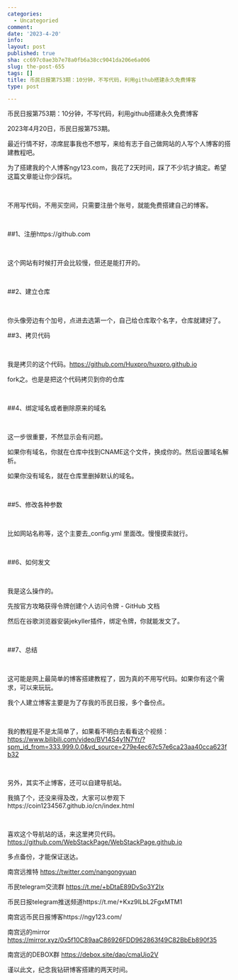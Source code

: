 ```yaml
---
categories:
  - Uncategoried
comment: 
date: '2023-4-20'
info: 
layout: post
published: true
sha: cc697c0ae3b7e78a0fb6a38cc9041da206e6a006
slug: the-post-655
tags: []
title: 币民日报第753期：10分钟，不写代码，利用github搭建永久免费博客
type: post

---
```

币民日报第753期：10分钟，不写代码，利用github搭建永久免费博客

2023年4月20日，币民日报第753期。



​最近行情不好，凉席屁事我也不想写，来给有志于自己做网站的人写个人博客的搭建教程吧。

为了搭建我的个人博客ngy123.com，我花了2天时间，踩了不少坑才搞定。希望这篇文章能让你少踩坑。

​

​不用写代码，不用买空间，只需要注册个账号，就能免费搭建自己的博客。

​

​##1、注册https://github.com

​

​这个网站有时候打开会比较慢，但还是能打开的。

​

​​##2、建立仓库

​

​你头像旁边有个加号，点进去选第一个，自己给仓库取个名字，仓库就建好了。



​##3、拷贝代码

​

​我是拷贝的这个代码。https://github.com/Huxpro/huxpro.github.io

​fork之。也是是把这个代码拷贝到你的仓库

​



​​​##4、绑定域名或者删除原来的域名

​

​这一步很重要，不然显示会有问题。

​如果你有域名，你就在仓库中找到CNAME这个文件，换成你的。然后设置域名解析。

如果你没有域名，就在仓库里删掉默认的域名。

​

​​##5、修改各种参数

​

​比如网站名称等，这个主要去_config.yml 里面改。慢慢摸索就行。

​

​##​6、如何发文

​

我是这么操作的。​

​先按官方攻略获得令牌创建个人访问令牌 - GitHub 文档

​然后在谷歌浏览器安装jekyller插件，绑定令牌，你就能发文了。

​

​​##7、总结

​

​这可能是网上最简单的博客搭建教程了，因为真的不用写代码。如果你有这个需求，可以来玩玩。

​我个人建立博客主要是为了存我的币民日报，多个备份点。

​

​我的教程是不是太简单了，如果看不明白去看看这个视频：https://www.bilibili.com/video/BV14S4y1N7Yr/?spm_id_from=333.999.0.0&vd_source=279e4ec67c57e6ca23aa40cca623fb32

​

​另外，其实不止博客，还可以自建导航站。

​我搞了个，还没来得及改，大家可以参观下https://coin1234567.github.io/cn/index.html

​

​喜欢这个导航站的话，来这里拷贝代码。https://github.com/WebStackPage/WebStackPage.github.io

​多点备份，才能保证送达。

​南宫远推特 https://twitter.com/nangongyuan

币民telegram交流群 https://t.me/+bDtaE89DvSo3Y2Ix

币民日报telegram推送频道https://t.me/+Kxz9lLbL2FgxMTM1

南宫远币民日报博客https://ngy123.com/

南宫远的mirror https://mirror.xyz/0x5f10C89aaC86926FDD962863f49C82BbEb890f35

南宫远的DEBOX群 https://debox.site/dao/cmaUio2V
​

​谨以此文，纪念我钻研博客搭建的两天时间。